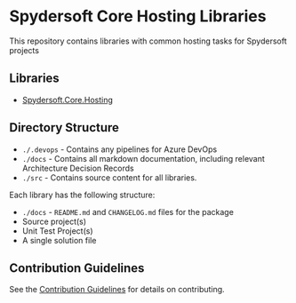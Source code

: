 # Spydersoft Core Hosting Libraries

This repository contains libraries with common hosting tasks for Spydersoft projects

## Libraries

* [Spydersoft.Core.Hosting](./src/Spydersoft.Core.Hosting//)

## Directory Structure

* `./.devops` - Contains any pipelines for Azure DevOps
* `./docs` - Contains all markdown documentation, including relevant Architecture Decision Records
* `./src` - Contains source content for all libraries.

Each library has the following structure:

* `./docs` - `README.md` and `CHANGELOG.md` files for the package
* Source project(s)
* Unit Test Project(s)
* A single solution file

## Contribution Guidelines

See the [Contribution Guidelines](docs/CONTRIBUTING.md) for details on contributing.
